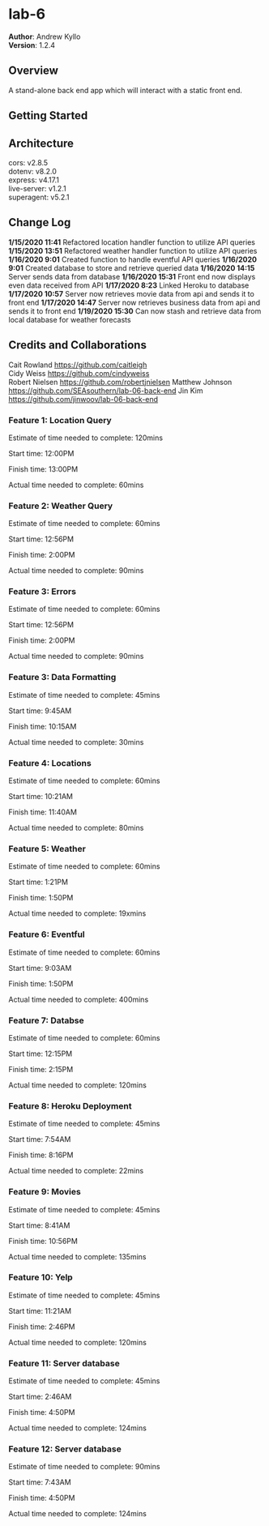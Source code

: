 # lab-6  

**Author**: Andrew Kyllo  
**Version**: 1.2.4

## Overview
A stand-alone back end app which will interact with a static front end.

## Getting Started
<!-- What are the steps that a user must take in order to build this app on their own machine and get it running? -->

## Architecture
cors: v2.8.5      
dotenv: v8.2.0      
express: v4.17.1       
live-server: v1.2.1         
superagent: v5.2.1      

## Change Log

**1/15/2020 11:41** Refactored location handler function to utilize API queries 
**1/15/2020 13:51** Refactored weather handler function to utilize API queries 
**1/16/2020 9:01**  Created function to handle eventful API queries
**1/16/2020 9:01**  Created database to store and retrieve queried data
**1/16/2020 14:15** Server sends data from database 
**1/16/2020 15:31** Front end now displays even data received from API
**1/17/2020 8:23** Linked Heroku to database
**1/17/2020 10:57** Server now retrieves movie data from api and sends it to front end
**1/17/2020 14:47** Server now retrieves business data from api and sends it to front end
**1/19/2020 15:30** Can now stash and retrieve data from local database for weather forecasts



## Credits and Collaborations
Cait Rowland      https://github.com/caitleigh  
Cidy Weiss        https://github.com/cindyweiss  
Robert Nielsen    https://github.com/robertjnielsen
Matthew Johnson   https://github.com/SEAsouthern/lab-06-back-end
Jin Kim           https://github.com/jinwoov/lab-06-back-end


### Feature 1: Location Query

Estimate of time needed to complete: 120mins  

Start time: 12:00PM    

Finish time: 13:00PM  

Actual time needed to complete: 60mins  

### Feature 2: Weather Query

Estimate of time needed to complete: 60mins  

Start time: 12:56PM    

Finish time: 2:00PM  

Actual time needed to complete: 90mins  

### Feature 3: Errors

Estimate of time needed to complete: 60mins  

Start time: 12:56PM  

Finish time: 2:00PM  

Actual time needed to complete: 90mins  

### Feature 3: Data Formatting

Estimate of time needed to complete: 45mins  

Start time: 9:45AM  

Finish time: 10:15AM  

Actual time needed to complete: 30mins  

### Feature 4: Locations

Estimate of time needed to complete: 60mins  

Start time: 10:21AM 

Finish time: 11:40AM  

Actual time needed to complete: 80mins 

### Feature 5: Weather

Estimate of time needed to complete: 60mins  

Start time: 1:21PM  

Finish time: 1:50PM  

Actual time needed to complete: 19xmins 

### Feature 6: Eventful

Estimate of time needed to complete: 60mins  

Start time: 9:03AM  

Finish time: 1:50PM  

Actual time needed to complete: 400mins 

### Feature 7: Databse

Estimate of time needed to complete: 60mins  

Start time: 12:15PM  

Finish time: 2:15PM  

Actual time needed to complete: 120mins 

### Feature 8: Heroku Deployment

Estimate of time needed to complete: 45mins  

Start time: 7:54AM  

Finish time: 8:16PM  

Actual time needed to complete: 22mins 

### Feature 9: Movies

Estimate of time needed to complete: 45mins  

Start time: 8:41AM  

Finish time: 10:56PM  

Actual time needed to complete: 135mins 

### Feature 10: Yelp

Estimate of time needed to complete: 45mins  

Start time: 11:21AM  

Finish time: 2:46PM  

Actual time needed to complete: 120mins 

### Feature 11: Server database

Estimate of time needed to complete: 45mins  

Start time: 2:46AM  

Finish time: 4:50PM  

Actual time needed to complete: 124mins 

### Feature 12: Server database

Estimate of time needed to complete: 90mins  

Start time: 7:43AM  

Finish time: 4:50PM  

Actual time needed to complete: 124mins 